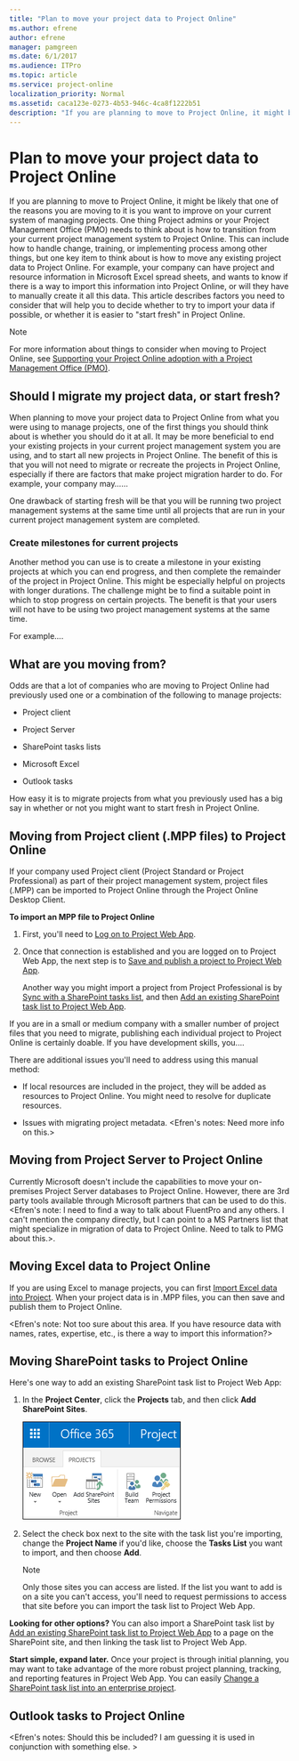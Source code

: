 ```yaml
---
title: "Plan to move your project data to Project Online"
ms.author: efrene
author: efrene
manager: pamgreen
ms.date: 6/1/2017
ms.audience: ITPro
ms.topic: article
ms.service: project-online
localization_priority: Normal
ms.assetid: caca123e-0273-4b53-946c-4ca8f1222b51
description: "If you are planning to move to Project Online, it might be likely that one of the reasons you are moving to it is you want to improve on your current system of managing projects. One thing Project admins or your Project Management Office (PMO) needs to think about is how to transition from your current project management system to Project Online. This can include how to handle change, training, or implementing process among other things, but one key item to think about is how to move any existing project data to Project Online. For example, your company can have project and resource information in Microsoft Excel spread sheets, and wants to know if there is a way to import this information into Project Online, or will they have to manually create it all this data. This article describes factors you need to consider that will help you to decide whether to try to import your data if possible, or whether it is easier tostart freshin Project Online."
---
```


# Plan to move your project data to Project Online

If you are planning to move to Project Online, it might be likely that one of the reasons you are moving to it is you want to improve on your current system of managing projects. One thing Project admins or your Project Management Office (PMO) needs to think about is how to transition from your current project management system to Project Online. This can include how to handle change, training, or implementing process among other things, but one key item to think about is how to move any existing project data to Project Online. For example, your company can have project and resource information in Microsoft Excel spread sheets, and wants to know if there is a way to import this information into Project Online, or will they have to manually create it all this data. This article describes factors you need to consider that will help you to decide whether to try to import your data if possible, or whether it is easier to "start fresh" in Project Online.
  
> [!NOTE]
> For more information about things to consider when moving to Project Online, see [Supporting your Project Online adoption with a Project Management Office (PMO)](supporting-your-project-online-adoption-with-a-project-management-office-pmo.md). 
  
## Should I migrate my project data, or start fresh?

When planning to move your project data to Project Online from what you were using to manage projects, one of the first things you should think about is whether you should do it at all. It may be more beneficial to end your existing projects in your current project management system you are using, and to start all new projects in Project Online. The benefit of this is that you will not need to migrate or recreate the projects in Project Online, especially if there are factors that make project migration harder to do. For example, your company may…… 
  
One drawback of starting fresh will be that you will be running two project management systems at the same time until all projects that are run in your current project management system are completed. 
  
### Create milestones for current projects

Another method you can use is to create a milestone in your existing projects at which you can end progress, and then complete the remainder of the project in Project Online. This might be especially helpful on projects with longer durations. The challenge might be to find a suitable point in which to stop progress on certain projects. The benefit is that your users will not have to be using two project management systems at the same time.
  
For example....
  
## What are you moving from?

Odds are that a lot of companies who are moving to Project Online had previously used one or a combination of the following to manage projects:
  
- Project client
    
- Project Server
    
- SharePoint tasks lists
    
- Microsoft Excel
    
- Outlook tasks
    
How easy it is to migrate projects from what you previously used has a big say in whether or not you might want to start fresh in Project Online.
  
## Moving from Project client (.MPP files) to Project Online

If your company used Project client (Project Standard or Project Professional) as part of their project management system, project files (.MPP) can be imported to Project Online through the Project Online Desktop Client. 
  
 **To import an MPP file to Project Online**
  
1. First, you'll need to [Log on to Project Web App](https://support.office.com/article/7e7bbf48-60dc-4a39-8f65-24f154a97028).
    
2. Once that connection is established and you are logged on to Project Web App, the next step is to [Save and publish a project to Project Web App](https://support.office.com/article/97f63e43-4599-46fc-9869-4ac51bca8da0).
    
    Another way you might import a project from Project Professional is by [Sync with a SharePoint tasks list](https://support.office.com/article/fb956d2c-723d-4d5a-b7e5-710ef82aa27a), and then [Add an existing SharePoint task list to Project Web App](https://support.office.com/article/6f7b8294-2284-43ed-be4b-a8480f472674).
    
If you are in a small or medium company with a smaller number of project files that you need to migrate, publishing each individual project to Project Online is certainly doable. If you have development skills, you.... 
  
There are additional issues you'll need to address using this manual method:
  
- If local resources are included in the project, they will be added as resources to Project Online. You might need to resolve for duplicate resources.
    
- Issues with migrating project metadata. \<Efren's notes: Need more info on this.\>
    
## Moving from Project Server to Project Online

Currently Microsoft doesn't include the capabilities to move your on-premises Project Server databases to Project Online. However, there are 3rd party tools available through Microsoft partners that can be used to do this. \<Efren's note: I need to find a way to talk about FluentPro and any others. I can't mention the company directly, but I can point to a MS Partners list that might specialize in migration of data to Project Online. Need to talk to PMG about this.\>.
  
## Moving Excel data to Project Online

If you are using Excel to manage projects, you can first [Import Excel data into Project](https://support.office.com/article/cb3fb91a-ad05-4506-b0af-8aa8b2247119). When your project data is in .MPP files, you can then save and publish them to Project Online.
  
\<Efren's note: Not too sure about this area. If you have resource data with names, rates, expertise, etc., is there a way to import this information?\> 
  
## Moving SharePoint tasks to Project Online

Here's one way to add an existing SharePoint task list to Project Web App:
  
1. In the **Project Center**, click the **Projects** tab, and then click **Add SharePoint Sites**.
    
    ![Add SharePoint Sites](media/034a8287-54d4-4971-8cbd-3b141351e0b2.png)
  
2. Select the check box next to the site with the task list you're importing, change the **Project Name** if you'd like, choose the **Tasks List** you want to import, and then choose **Add**.
    
    > [!NOTE]
    > Only those sites you can access are listed. If the list you want to add is on a site you can't access, you'll need to request permissions to access that site before you can import the task list to Project Web App. 
  
 **Looking for other options?** You can also import a SharePoint task list by [Add an existing SharePoint task list to Project Web App](https://support.office.com/article/6f7b8294-2284-43ed-be4b-a8480f472674) to a page on the SharePoint site, and then linking the task list to Project Web App. 
  
 **Start simple, expand later.** Once your project is through initial planning, you may want to take advantage of the more robust project planning, tracking, and reporting features in Project Web App. You can easily [Change a SharePoint task list into an enterprise project](https://support.office.com/article/d1387254-9478-4d9d-90d7-a4aee16b1f3c).
  
## Outlook tasks to Project Online

\<Efren's notes: Should this be included? I am guessing it is used in conjunction with something else. \>
  

